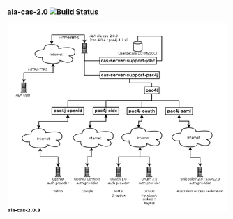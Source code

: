 ### ala-cas-2.0 [![Build Status](https://travis-ci.org/AtlasOfLivingAustralia/ala-cas-2.0.svg?branch=master)](https://travis-ci.org/AtlasOfLivingAustralia/ala-cas-2.0)

![Alt test](https://raw.githubusercontent.com/mbohun/mbohun_graph-experiments/master/jasig-cas-upgrade/ala-cas-upgrade-03.png "ala-cas-2.0.3-SNAPSHOT and higher, based on cas-4.0.4 / pac4j-1.7.x")



